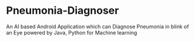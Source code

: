 # Pneumonia-Diagnoser
An AI based Android Application which can Diagnose Pneumonia in blink of an Eye powered by Java, Python for Machine learning
